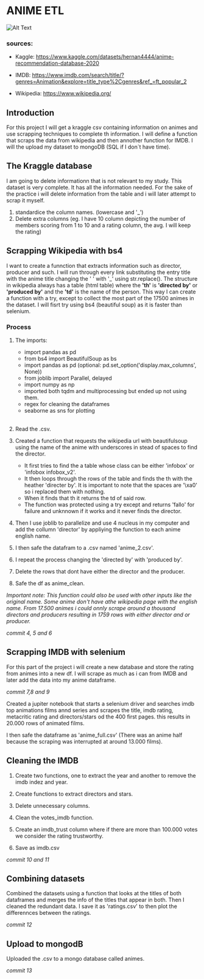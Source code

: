# ANIME ETL

![Alt Text](images/cover.png)

### sources: 

* Kaggle: https://www.kaggle.com/datasets/hernan4444/anime-recommendation-database-2020

* IMDB: https://www.imdb.com/search/title/?genres=Animation&explore=title_type%2Cgenres&ref_=ft_popular_2

* Wikipedia: https://www.wikipedia.org/

## Introduction

For this project I will get a kraggle csv containing information on animes and use scrapping techniques to complete th information. I will define a function that scraps the data from wikipedia and then annother function for IMDB. I will the upload my dataset to mongoDB (SQL if I don´t have time). 

## The Kraggle database

I am going to delete informationn that is not relevant to my study. This dataset is very complete. It has all the information needed. For the sake of the practice i will delete information from the table and i will later attempt to scrap it myself.

1. standardice the column names. (lowercase and '_')
2. Delete extra columns (eg. I have 10 column depicting the number of members scoring from 1 to 10 and a rating column, the avg. I will keep the rating)




## Scrapping Wikipedia with bs4

I want to create a funnction that extracts information such as director, producer and such. I will run through every link substituting the entry title with the anime title changing the ' ' with '_' using str.replace(). The structure in wikipedia always has a table (html table) where the **'th'** is **'directed by'** or **'produced by'** and the **'td'** is the name of the person. This way I can create a function with a try, except to collect the most part of the 17500 animes in the dataset. I will fisrt try using bs4 (beautiful soup) as it is faster than selenium.

### Process

1. The imports:
    * import pandas as pd
    * from bs4 import BeautifulSoup as bs
    * import pandas as pd (optional: pd.set_option('display.max_columns', None))
    * from joblib import Parallel, delayed
    * import numpy as np
    * imported both tqdm and multiprocessing  but ended up not using them.
    * regex for cleaning the dataframes
    * seaborne as sns for plotting

    <br>

2. Read the .csv.

3. Created a function that requests the wikipedia url with beautifulsoup using the name of the anime with underscores in stead of spaces to find the director. 

    * It first tries to find the a table whose class can be either 'infobox' or 'infobox infobox_v2'.
    * It then loops through the rows of the table and finds the th with the heather 'directer by'. It is important to note that the spaces are '\xa0' so i replaced them with nothing.
    * When it finds that th it returns the td of said row.
    * The function was protected using a try except and returns 'fallo' for failure and unknnown if it works and it never finds the director.

4. Then I use joblib to parallelize and use 4 nucleus in my computer and add the collumn 'director' by appliying the function to each anime english name.

5. I then safe the datafram to a .csv named 'anime_2.csv'.

6. I repeat the process changing the 'directed by' with 'produced by'.

7. Delete the rows that dont have either the director and the producer.

8. Safe the df as anime_clean.

*Important note: This function could also be used with other inputs like the original name. Some anime don't have athe wikipedia page with the english name. From 17.500 animes i could onnly scrape around a thousand directors and producers resulting in 1759 rows with either director and or producer.*

*commit 4, 5 and 6*

## Scrapping IMDB with selenium

For this part of the project i will create a new database and store the rating from animes into a new df. I will scrape as much as i can from IMDB and later add the data into my anime dataframe.

*commit 7,8 and 9*

Created a jupiter notebook that starts a selenium driver and searches imdb top animations films annd series and scrapes the title, imdb rating, metacritic rating and directors/stars od the 400 first pages. this results in 20.000 rows of animated films.

I then safe the dataframe as 'anime_full.csv' (There was an anime half because the scraping was interrupted at around 13.000 films).

## Cleaning the IMDB

1. Create two functions, one to extract the year and another to remove the imdb indez and year.

2. Create functions to extract directors and stars.

3. Delete unnecessary columns.

4. Clean the votes_imdb function.

5. Create an imdb_trust column where if there are more than 100.000 votes we consider the rating trustworthy.

6. Save as imdb.csv

*commit 10 and 11*

## Combining datasets

Combined the datasets using a function that looks at the titles of both dataframes and merges the info of the titles that appear in both. Then I cleaned the redundant data. I save it as 'ratings.csv' to then plot the differennces between the ratings.

*commit 12*

## Upload to mongodB

Uploaded the .csv to a mongo database called animes.

*commit 13*








